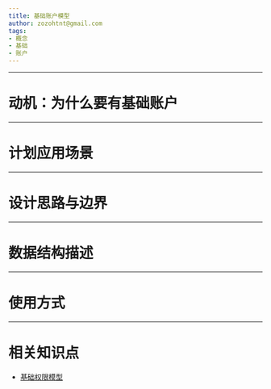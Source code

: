 ```yaml
---
title: 基础账户模型
author: zozohtnt@gmail.com
tags:
- 概念
- 基础
- 账户
---
```


--------------------------------------
# 动机：为什么要有基础账户


--------------------------------------
# 计划应用场景

--------------------------------------
# 设计思路与边界

--------------------------------------
# 数据结构描述

--------------------------------------
# 使用方式

--------------------------------------
# 相关知识点

- [基础权限模型][c0-pvg]

[c0-pvg]: ../core-l0/c0-pvg-basic.md
[c2-pvg]: ../core-l2/c2-pvg-more.md